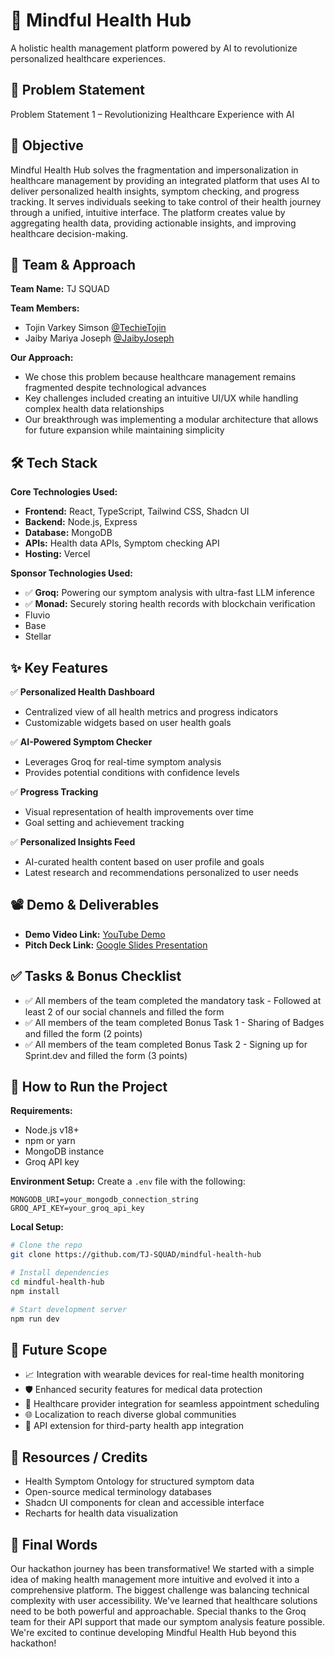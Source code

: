 # 🚀 Mindful Health Hub
A holistic health management platform powered by AI to revolutionize personalized healthcare experiences.

## 📌 Problem Statement
Problem Statement 1 – Revolutionizing Healthcare Experience with AI

## 🎯 Objective
Mindful Health Hub solves the fragmentation and impersonalization in healthcare management by providing an integrated platform that uses AI to deliver personalized health insights, symptom checking, and progress tracking. It serves individuals seeking to take control of their health journey through a unified, intuitive interface. The platform creates value by aggregating health data, providing actionable insights, and improving healthcare decision-making.

## 🧠 Team & Approach
**Team Name:** TJ SQUAD

**Team Members:**
- Tojin Varkey Simson [@TechieTojin](https://github.com/TechieTojin)
- Jaiby Mariya Joseph [@JaibyJoseph](https://github.com/JaibyJoseph)

**Our Approach:**
- We chose this problem because healthcare management remains fragmented despite technological advances
- Key challenges included creating an intuitive UI/UX while handling complex health data relationships
- Our breakthrough was implementing a modular architecture that allows for future expansion while maintaining simplicity

## 🛠️ Tech Stack
**Core Technologies Used:**
- **Frontend:** React, TypeScript, Tailwind CSS, Shadcn UI
- **Backend:** Node.js, Express
- **Database:** MongoDB
- **APIs:** Health data APIs, Symptom checking API
- **Hosting:** Vercel

**Sponsor Technologies Used:**
- ✅ **Groq:** Powering our symptom analysis with ultra-fast LLM inference
- ✅ **Monad:** Securely storing health records with blockchain verification
-  Fluvio
-  Base
- Stellar

## ✨ Key Features

✅ **Personalized Health Dashboard**
- Centralized view of all health metrics and progress indicators
- Customizable widgets based on user health goals

✅ **AI-Powered Symptom Checker**
- Leverages Groq for real-time symptom analysis
- Provides potential conditions with confidence levels

✅ **Progress Tracking**
- Visual representation of health improvements over time
- Goal setting and achievement tracking

✅ **Personalized Insights Feed**
- AI-curated health content based on user profile and goals
- Latest research and recommendations personalized to user needs

## 📽️ Demo & Deliverables
- **Demo Video Link:** [YouTube Demo](https://youtu.be/your-demo-link)
- **Pitch Deck Link:** [Google Slides Presentation](https://slides.google.com/your-pitch-deck)

## ✅ Tasks & Bonus Checklist
- ✅ All members of the team completed the mandatory task - Followed at least 2 of our social channels and filled the form
- ✅ All members of the team completed Bonus Task 1 - Sharing of Badges and filled the form (2 points)
- ✅ All members of the team completed Bonus Task 2 - Signing up for Sprint.dev and filled the form (3 points)

## 🧪 How to Run the Project
**Requirements:**
- Node.js v18+
- npm or yarn
- MongoDB instance
- Groq API key

**Environment Setup:**
Create a `.env` file with the following:
```
MONGODB_URI=your_mongodb_connection_string
GROQ_API_KEY=your_groq_api_key
```

**Local Setup:**
```bash
# Clone the repo
git clone https://github.com/TJ-SQUAD/mindful-health-hub

# Install dependencies
cd mindful-health-hub
npm install

# Start development server
npm run dev
```

## 🧬 Future Scope
- 📈 Integration with wearable devices for real-time health monitoring
- 🛡️ Enhanced security features for medical data protection
- 🏥 Healthcare provider integration for seamless appointment scheduling
- 🌐 Localization to reach diverse global communities
- 🧩 API extension for third-party health app integration

## 📎 Resources / Credits
- Health Symptom Ontology for structured symptom data
- Open-source medical terminology databases
- Shadcn UI components for clean and accessible interface
- Recharts for health data visualization

## 🏁 Final Words
Our hackathon journey has been transformative! We started with a simple idea of making health management more intuitive and evolved it into a comprehensive platform. The biggest challenge was balancing technical complexity with user accessibility. We've learned that healthcare solutions need to be both powerful and approachable. Special thanks to the Groq team for their API support that made our symptom analysis feature possible. We're excited to continue developing Mindful Health Hub beyond this hackathon!

